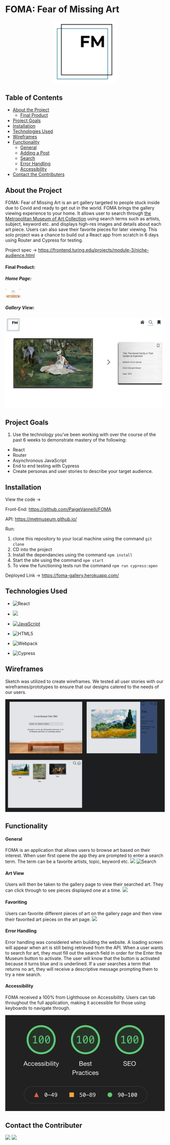 # FOMA: Fear of Missing Art 
<p align="center">
<img src="./src/assets/foma-logo.png" alt="FOMA Logo" width="200">
</p>  

## Table of Contents

- [About the Project](#about-the-project)
  - [Final Product](#final-product)
- [Project Goals](#project-goals)
- [Installation](#installation)
- [Technologies Used](#technologies-used)
- [Wireframes](#wireframes)
- [Functionality](#functionality)
  - [General](#general)
  - [Adding a Post](#adding-a-post)
  - [Search](#search)
  - [Error Handling](#error-handling)
  - [Accessibility](#accessibility)
- [Contact the Contributers](#contact-the-contributers)


## About the Project

FOMA: Fear of Missing Art is an art gallery targeted to people stuck inside due to Covid and ready to get out in the world. FOMA brings the gallery viewing experience to your home. It allows user to search through [the Metropolitan Museum of Art Collection](https://metmuseum.github.io/) using search terms such as artists, subject, keyword etc. and displays high-res images and details about each art piece. Users can also save their favorite pieces for later viewing. This solo project was a chance to build out a React app from scratch in 6 days using Router and Cypress for testing. 

Project spec ->
https://frontend.turing.edu/projects/module-3/niche-audience.html

#### Final Product:
##### Home Page:
<img src="./src/assets/main-page.png" style="width:50px;"/>


##### Gallery View:
![](./src/assets/gallery-view.png)

## Project Goals
1. Use the technology you’ve been working with over the course of the past 6 weeks to demonstrate mastery of the following:
 - React
 - Router
 - Asynchronous JavaScript
 - End to end testing with Cypress
 - Create personas and user stories to describe your target audience.

## Installation

View the code ->

Front-End:
https://github.com/PaigeVannelli/FOMA

API:
https://metmuseum.github.io/

Run:
1. clone this repository to your local machine using the command ```git clone```
2. CD into the project 
3. Install the dependancies using the command ```npm install```
4. Start the site using the command ```npm start```
5. To view the functioning tests run the command ```npm run cypress:open```

Deployed Link ->
https://foma-gallery.herokuapp.com/

## Technologies Used

- ![React](https://img.shields.io/badge/react%20-%2320232a.svg?&style=for-the-badge&logo=react&logoColor=%2361DAFB)

- <img src="https://img.shields.io/badge/React_Router-CA4245?style=for-the-badge&logo=react-router&logoColor=white"/>

- [![JavaScript](https://img.shields.io/badge/javascript%20-%23323330.svg?&style=for-the-badge&logo=javascript&logoColor=%23F7DF1E)](https://www.javascript.com/)

- ![HTML5](https://img.shields.io/badge/html5%20-%23E34F26.svg?&style=for-the-badge&logo=html5&logoColor=white)

- ![Webpack](https://img.shields.io/badge/webpack%20-%238DD6F9.svg?&style=for-the-badge&logo=webpack&logoColor=black)

- ![Cypress](https://img.shields.io/badge/cypress%20-%2317202C.svg?&style=for-the-badge&logo=cypress&logoColor=white)

## Wireframes
Sketch was utilized to create wireframes. We tested all user stories with our wireframes/prototypes to ensure that our designs catered to the needs of our users.

![](src/assets/wireframes.png)

## Functionality

#### General
FOMA is an application that allows users to browse art based on their interest. When user first opene the app they are prompted to enter a search term. The term can be a favorite artists, topic, keyword etc. 
<img src="./src/assets/search.gif">
![Search](src/assets/search.gif) 

#### Art View
Users will then be taken to the gallery page to view their searched art. They can click through to see pieces displayed one at a time. 
<img src="./src/assets/next.gif">

#### Favoriting
Users can favorite different pieces of art on the gallery page and then view their favorited art pieces on the art page. 
<img src="./src/assets/favoriting.gif">

#### Error Handling
Error handling was considered when building the website. A loading screen will appear when art is still being retrieved from the API. When a user wants to search for art, they must fill out the search field in order for the Enter the Museum button to activate. The user will know that the button is activated because it turns blue and is underlined. If a user searches a term that returns no art, they will receive a descriptive message prompting them to try a new search. 

#### Accessibility
FOMA received a 100% from Lighthouse on Accessibility. Users can tab throughout the full application, making it accessible for those using keyboards to navigate through.

![](src/assets/accessibility.png)

## Contact the Contributer
[<img src="https://img.shields.io/badge/LinkedIn-paigevannelli-informational?style=for-the-badge&labelColor=black&logo=linkedin&logoColor=0077b5&&color=0FBBD6"/>][linkedin3]
[<img src="https://img.shields.io/badge/Github-PaigeVannelli-informational?style=for-the-badge&labelColor=black&logo=github&color=8B0BD5"/>][github3]

<!-- Personal Definitions  -->
[linkedin3]: https://www.linkedin.com/in/paigevannelli/
[github3]: https://github.com/PaigeVannelli

